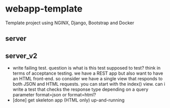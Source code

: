 # webapp-template
Template project using NGINX, Django, Bootstrap and Docker

## server

## server_v2

- write failing test. question is what is this test supposed to test? think in terms of acceptance testing. we have a REST app but also want to have an HTML front-end. so consider we have a single view that responds to both JSON and HTML requests. you can start with the index() view. can i write a test that checks the response type depending on a query parameter format=json or format=html?
- [done] get skeleton app (HTML only) up-and-running